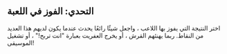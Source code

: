 ## التحدي: الفوز في اللعبة

اختر النتيجة التي يفوز بها اللاعب ، واجعل شيئًا رائعًا يحدث عندما يكون لديهم هذا العديد من النقاط. ربما يهنئهم القرش ، أو يخرج العفريت بعبارة "انت تربح!" ، أو تشغيل الموسيقى!